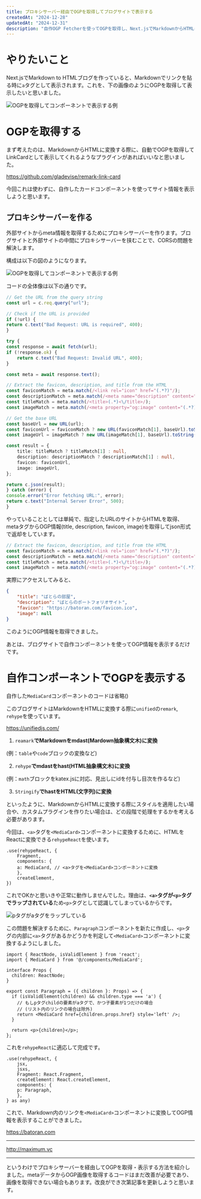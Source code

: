 ```yaml
---
title: プロキシサーバー経由でOGPを取得してブログサイトで表示する
createdAt: "2024-12-28"
updatedAt: "2024-12-31"
description: "自作OGP Fetcherを使ってOGPを取得し、Next.jsでMarkdownからHTMLに変換して表示する際にコンポーネントとして使う方法を紹介します。"
---
```


# やりたいこと

Next.jsでMarkdown to HTMLブログを作っていると、Markdownでリンクを貼る時に`a`タグとして表示されます。これを、下の画像のようにOGPを取得して表示したいと思いました。

![OGPを取得してコンポーネントで表示する例](/images/ogp-fetcher/ogp-example.png)

# OGPを取得する

まず考えたのは、MarkdownからHTMLに変換する際に、自動でOGPを取得してLinkCardとして表示してくれるようなプラグインがあればいいなと思いました。

<https://github.com/gladevise/remark-link-card>

今回これは使わずに、自作したカードコンポーネントを使ってサイト情報を表示しようと思います。

## プロキシサーバーを作る

外部サイトからmeta情報を取得するためにプロキシサーバーを作ります。ブログサイトと外部サイトの中間にプロキシサーバーを挟むことで、CORSの問題を解決します。

構成は以下の図のようになります。

![OGPを取得してコンポーネントで表示する例](/images/ogp-fetcher/mermaid-ogp-fetcher.svg)

コードの全体像は以下の通りです。

```typescript
// Get the URL from the query string
const url = c.req.query("url");

// Check if the URL is provided
if (!url) {
return c.text("Bad Request: URL is required", 400);
}

try {
const response = await fetch(url);
if (!response.ok) {
    return c.text("Bad Request: Invalid URL", 400);
}

const meta = await response.text();

// Extract the favicon, description, and title from the HTML
const faviconMatch = meta.match(/<link rel="icon" href="(.*?)"/);
const descriptionMatch = meta.match(/<meta name="description" content="(.*?)"/);
const titleMatch = meta.match(/<title>(.*)<\/title>/);
const imageMatch = meta.match(/<meta property="og:image" content="(.*?)"/);

// Get the base URL
const baseUrl = new URL(url);
const faviconUrl = faviconMatch ? new URL(faviconMatch[1], baseUrl).toString() : null;
const imageUrl = imageMatch ? new URL(imageMatch[1], baseUrl).toString() : null;

const result = {
    title: titleMatch ? titleMatch[1] : null,
    description: descriptionMatch ? descriptionMatch[1] : null,
    favicon: faviconUrl,
    image: imageUrl,
};

return c.json(result);
} catch (error) {
console.error("Error fetching URL:", error);
return c.text("Internal Server Error", 500);
}
```

やっていることとしては単純で、指定したURLのサイトからHTMLを取得、metaタグからOGP情報(title, description, favicon, image)を取得してjson形式で返却をしています。

```typescript
// Extract the favicon, description, and title from the HTML
const faviconMatch = meta.match(/<link rel="icon" href="(.*?)"/);
const descriptionMatch = meta.match(/<meta name="description" content="(.*?)"/);
const titleMatch = meta.match(/<title>(.*)<\/title>/);
const imageMatch = meta.match(/<meta property="og:image" content="(.*?)"/);
```

実際にアクセスしてみると、

```json
{
    "title": "ばとらの部屋",
    "description": "ばとらのポートフォリオサイト",
    "favicon": "https://batoran.com/favicon.ico",
    "image": null
}
```

このようにOGP情報を取得できました。

あとは、ブログサイトで自作コンポーネントを使ってOGP情報を表示するだけです。

# 自作コンポーネントでOGPを表示する

自作した`MediaCard`コンポーネントのコードは省略()

このブログサイトはMarkdownをHTMLに変換する際に`unified`の`remark`, `rehype`を使っています。

<https://unifiedjs.com/>

1. `reamark`**でMarkdownをmdast(Mardown抽象構文木)に変換**

(例：`table`や`code`ブロックの変換など)

2. `rehype`**でmdastをhast(HTML抽象構文木)に変換**

(例：`math`ブロックをkatex.jsに対応、見出しにidを付与し目次を作るなど)

3. `Stringify`**でhastをHTML(文字列)に変換**

といったように、MarkdownからHTMLに変換する際にスタイルを適用したい場合や、カスタムプラグインを作りたい場合は、どの段階で処理をするかを考える必要があります。

今回は、`<a>`タグを`<MediaCard>`コンポーネントに変換するために、HTMLをReactに変換できる`rehypeReact`を使います。

```tsx
.use(rehypeReact, {
    Fragment,
    components: {
    a: MediaCard, // <a>タグを<MediaCard>コンポーネントに変換
    },
    createElement,
})
```

これでOKかと思いきや正常に動作しませんでした。理由は、**`<a>`タグが`<p>`タグでラップされている**ため`<p>`タグとして認識してしまっているからです。

![pタグがaタグをラップしている](/images/ogp-fetcher/a-tag.png)

この問題を解決するために、`Paragraph`コンポーネントを新たに作成し、`<p>`タグの内部に`<a>`タグがあるかどうかを判定して`<MediaCard>`コンポーネントに変換するようにしました。

```tsx
import { ReactNode, isValidElement } from 'react';
import { MediaCard } from '@/components/MediaCard';

interface Props {
  children: ReactNode;
}

export const Paragraph = ({ children }: Props) => {
  if (isValidElement(children) && children.type === 'a') {
    // もしpタグchildの要素がaタグで、かつ子要素が1つだけの場合
    // (リスト内のリンクの場合は除外)
    return <MediaCard href={children.props.href} style='left' />;
  }

  return <p>{children}</p>;
};
```

これを`rehypeReact`に適応して完成です。

```tsx
.use(rehypeReact, {
    jsx,
    jsxs,
    Fragment: React.Fragment,
    createElement: React.createElement,
    components: {
    p: Paragraph,
    },
} as any)
```

これで、Markdown内のリンクを`<MediaCard>`コンポーネントに変換してOGP情報を表示することができました。

<https://batoran.com>

---

<http://maximum.vc>

---

というわけでプロキシサーバーを経由してOGPを取得・表示する方法を紹介しました。metaデータからOGP画像を取得するコードはまだ改善が必要であり、画像を取得できない場合もあります。改良ができ次第記事を更新しようと思います。
